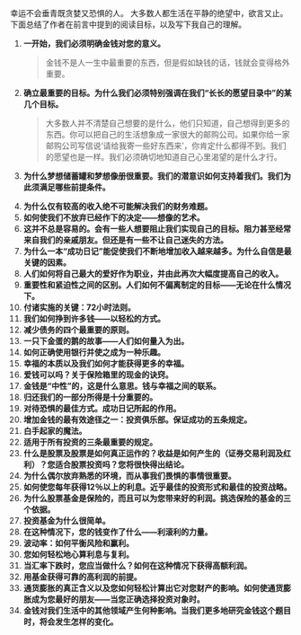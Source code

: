 幸运不会垂青既贪婪又恐惧的人。
大多数人都生活在平静的绝望中，欲言又止。    
下面总结了作者在前言中提到的阅读目标，以及写下我自己的理解。
   
1. **一开始，我们必须明确金钱对您的意义。**
	> 金钱不是人一生中最重要的东西，但是假如缺钱的话，钱就会变得格外重要。
2. **确立最重要的目标。为什么我们必须特别强调在我们“长长的愿望目录中”的某几个目标。**  		
	> 大多数人并不清楚自己想要的是什么，他们只知道，自己想得到更多的东西。你可以把自己的生活想象成一家很大的邮购公司。如果你给一家邮购公司写信说‘请给我寄一些好东西来’，你肯定什么都得不到。我们的愿望也是一样。我们必须确切地知道自己心里渴望的是什么才行。  	
3. **为什么梦想储蓄罐和梦想像册很重要。我们的潜意识如何支持着我们。我们为此须满足哪些前提条件。**  
	> 
4. **为什么仅有较高的收入绝不可能解决我们的财务难题。**  
5. **如何使我们不放弃已经作下的决定——想像的艺术。**  
6. **这并不总是容易的。会有一些人想要阻止我们实现自己的目标。阻力甚至经常来自我们的亲戚朋友。但还是有一些不让自己迷失的方法。**  
7. **为什么一本“成功日记”能促使我们不断地增加收入越来越多。为什么自信是最关键的因素。**  
8. **人们如何将自己最大的爱好作为职业，并由此再次大幅度提高自己的收入。**  
9. **重要性和紧迫性之间的区别。人们如何不偏离制定的目标——无论在什么情况下。**  
10. **付诸实施的关键：72小时法则。**  
11. **我们如何挣到许多钱——以轻松的方式。**  
12. **减少债务的四个最重要的原则。**  
13. **一只下金蛋的鹅的故事——人们如何量入为出。**  
14. **如何正确使用银行并使之成为一种乐趣。**  
15. **幸福的本质以及我们如何才能获得更多的幸福。**  
16. **爱钱可以吗？关于保险箱里的现金的诀窍。**  
17. **金钱是“中性”的，这是什么意思。钱与幸福之间的联系。**  
18. **归还我们的一部分所得是十分重要的。**  
19. **对待恐惧的最佳方式。成功日记所起的作用。**  
20. **增加金钱的最有效途径之一：投资俱乐部。保证成功的五条规定。**  
21. **白手起家的魔法。**  
22. **适用于所有投资的三条最重要的规定。**  
23. **什么是股票及股票是如何真正运作的？收益是如何产生的（证券交易利润及红利）？您适合股票投资吗？您将很快得出结论。**  
24. **为什么偶尔放弃熟悉的环境，而从事我们畏惧的事情很重要。**  
25. **如何使您每年获得12％以上的利息。近乎最佳的投资形式和最佳的投资战略。**  
26. **为什么股票基金是保险的，而且可以为您带来好的利润。挑选保险的基金的三个依据。**  
27. **投资基金为什么很简单。**  
28. **在这种情况下，您的钱变作了什么——利滚利的力量。**  
29. **波动率：如何平衡风险和赢利。**  
30. **您如何轻松地心算利息与复利。**  
31. **当汇率下跌时，您应当做什么？如何在这种情况下获得高额利润。**  
32. **用基金获得可靠的高利润的前提。**  
33. **通货膨胀的真正含义以及您如何轻松计算出它对您财产的影响。如何使通货膨胀成为您最好的朋友——当您正确选择投资对象时。**  
34. **金钱对我们生活中的其他领域产生何种影响。当我们更多地研究金钱这个题目时，将会发生怎样的变化。**  